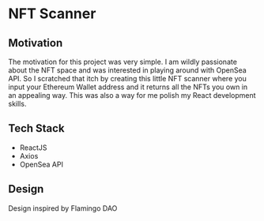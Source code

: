# NFT Scanner

## Motivation
The motivation for this project was very simple. I am wildly passionate about the NFT space and was interested in playing around with OpenSea API. So I scratched that itch by creating this little NFT scanner where you input your Ethereum Wallet address and it returns all the NFTs you own in an appealing way. This was also a way for me polish my React development skills. 

## Tech Stack
* ReactJS
* Axios
* OpenSea API

## Design 
Design inspired by Flamingo DAO
